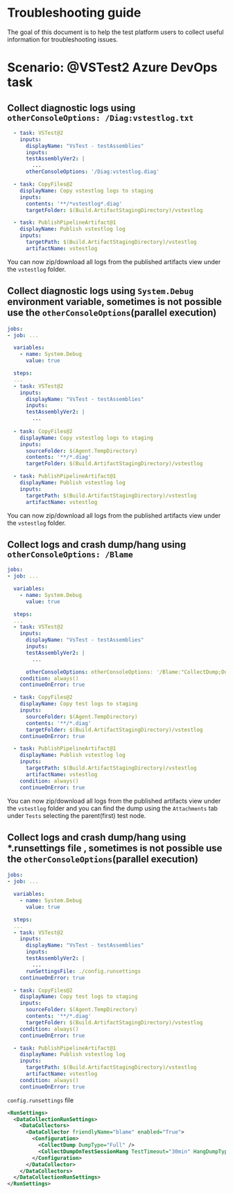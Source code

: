 # Troubleshooting guide
The goal of this document is to help the test platform users to collect useful information for troubleshooting issues.  

# Scenario: @VSTest2 Azure DevOps task  
## Collect diagnostic logs using `otherConsoleOptions: /Diag:vstestlog.txt`   
```yaml
  - task: VSTest@2
    inputs:
      displayName: "VsTest - testAssemblies"
      inputs:
      testAssemblyVer2: |
        ...
      otherConsoleOptions: '/Diag:vstestlog.diag'

  - task: CopyFiles@2
    displayName: Copy vstestlog logs to staging
    inputs:
      contents: '**/*vstestlog*.diag'
      targetFolder: $(Build.ArtifactStagingDirectory)/vstestlog

  - task: PublishPipelineArtifact@1
    displayName: Publish vstestlog log
    inputs:
      targetPath: $(Build.ArtifactStagingDirectory)/vstestlog
      artifactName: vstestlog      
```
You can now zip/download all logs from the published artifacts view under the `vstestlog` folder.  

## Collect diagnostic logs using `System.Debug` environment variable, sometimes is not possible use the `otherConsoleOptions`(parallel execution)
```yaml
jobs:
- job: ...

  variables:
    - name: System.Debug
      value: true

  steps:
  ...
  - task: VSTest@2
    inputs:
      displayName: "VsTest - testAssemblies"
      inputs:
      testAssemblyVer2: |
        ...
  
  - task: CopyFiles@2
    displayName: Copy vstestlog logs to staging
    inputs:
      sourceFolder: $(Agent.TempDirectory)
      contents: '**/*.diag'
      targetFolder: $(Build.ArtifactStagingDirectory)/vstestlog

  - task: PublishPipelineArtifact@1
    displayName: Publish vstestlog log
    inputs:
      targetPath: $(Build.ArtifactStagingDirectory)/vstestlog
      artifactName: vstestlog
```
You can now zip/download all logs from the published artifacts view under the `vstestlog` folder.  

## Collect logs and crash dump/hang using `otherConsoleOptions: /Blame`  
```yaml
jobs:
- job: ...

  variables:
    - name: System.Debug
      value: true

  steps:
  ...
  - task: VSTest@2
    inputs:
      displayName: "VsTest - testAssemblies"
      inputs:
      testAssemblyVer2: |
        ...

      otherConsoleOptions: otherConsoleOptions: '/Blame:"CollectDump;DumpType=Full;CollectHangDump;TestTimeout=30min;HangDumpType=Full"'
    condition: always()
    continueOnError: true

  - task: CopyFiles@2
    displayName: Copy test logs to staging
    inputs:
      sourceFolder: $(Agent.TempDirectory)
      contents: '**/*.diag'
      targetFolder: $(Build.ArtifactStagingDirectory)/vstestlog
    continueOnError: true

  - task: PublishPipelineArtifact@1
    displayName: Publish vstestlog log
    inputs:
      targetPath: $(Build.ArtifactStagingDirectory)/vstestlog
      artifactName: vstestlog
    condition: always()
    continueOnError: true
```
You can now zip/download all logs from the published artifacts view under the `vstestlog` folder and you can find the dump using the `Attachments` tab under `Tests` selecting the parent(first) test node.  

## Collect logs and crash dump/hang using *.runsettings file , sometimes is not possible use the `otherConsoleOptions`(parallel execution)
```yaml
jobs:
- job: ...

  variables:
    - name: System.Debug
      value: true

  steps:
  ...
  - task: VSTest@2
    inputs:
      displayName: "VsTest - testAssemblies"
      inputs:
      testAssemblyVer2: |
        ...
      runSettingsFile: ./config.runsettings
    continueOnError: true

  - task: CopyFiles@2
    displayName: Copy test logs to staging
    inputs:
      sourceFolder: $(Agent.TempDirectory)
      contents: '**/*.diag'
      targetFolder: $(Build.ArtifactStagingDirectory)/vstestlog
    condition: always()
    continueOnError: true

  - task: PublishPipelineArtifact@1
    displayName: Publish vstestlog log
    inputs:
      targetPath: $(Build.ArtifactStagingDirectory)/vstestlog
      artifactName: vstestlog
    condition: always()
    continueOnError: true
```
`config.runsettings` file
```xml
<RunSettings>
  <DataCollectionRunSettings>
    <DataCollectors>
      <DataCollector friendlyName="blame" enabled="True">
        <Configuration>
          <CollectDump DumpType="Full" />
          <CollectDumpOnTestSessionHang TestTimeout="30min" HangDumpType="Full" />
        </Configuration>
      </DataCollector>
    </DataCollectors>
  </DataCollectionRunSettings>
</RunSettings>
```
